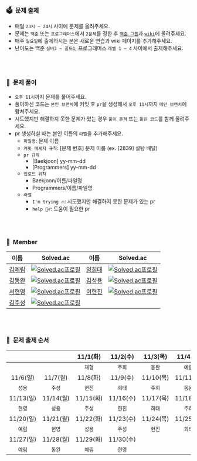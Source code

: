 ### 🗳&nbsp;&nbsp;문제 출제
- 매일 `23시 ~ 24시` 사이에 문제를 올려주세요.
- 문제는 `백준` 또는 `프로그래머스`에서 `2문제`를 정한 후 [`백준 그룹`](https://www.acmicpc.net/group/practice/15438)과 [`wiki`](https://github.com/aerimforest/CS-Study/wiki)에 올려주세요.
- 매주 `일요일`에 출제하시는 분은 새로운 연습과 wiki 페이지를 추가해주세요.
- 난이도는 백준 `실버3 ~ 골드1`, 프로그래머스 `레벨 1 ~ 4` 사이에서 출제해주세요.

<br><br>

### 📄&nbsp;&nbsp;문제 풀이
- `오후 11시`까지 문제를 풀어주세요.
- 풀이하신 코드는 `본인 브랜치`에 커밋 후 `pr`을 생성해서 `오후 11시`까지 `메인 브랜치`에 합쳐주세요.
- 시도했지만 해결하지 못한 문제가 있는 경우 `풀이 흔적` 또는 `틀린 코드`를 함께 올려주세요.
- pr 생성하실 때는 본인 이름의 `라벨`을 추가해주세요.
  - `파일명`: 문제 이름
  - `커밋 메세지 규칙`: [문제 번호] 문제 이름 (ex. [2839] 설탕 배달)
  - `pr 규칙`
    - [Baekjoon] yy-mm-dd
    - [Programmers] yy-mm-dd
  - `업로드 위치`
    - Baekjoon/이름/파일명
    - Programmers/이름/파일명
  - `라벨`
    - `I'm trying 🔥`: 시도했지만 해결하지 못한 문제가 있는 pr
    - `help 🙋‍♂️`: 도움이 필요한 pr  

<br><br>

### 👥&nbsp;&nbsp;Member
|이름|Solved.ac|이름|Solved.ac|
|--|--|--|--|
|[김예림](https://github.com/aerimforest)|[![Solved.ac프로필](http://mazassumnida.wtf/api/mini/generate_badge?boj=yerim5287)](https://solved.ac/yerim5287)|[양희태](https://github.com/yht0827)|[![Solved.ac프로필](http://mazassumnida.wtf/api/mini/generate_badge?boj=yht0827)](https://solved.ac/yht0827)|
|[김동완](https://github.com/holawan)|[![Solved.ac프로필](http://mazassumnida.wtf/api/mini/generate_badge?boj=asdf134652)](https://solved.ac/asdf134652)|[김성용](https://github.com/soeng-dev)|[![Solved.ac프로필](http://mazassumnida.wtf/api/mini/generate_badge?boj=tjddyd1565)](https://solved.ac/tjddyd1565)|
|[서현영](https://github.com/magnolia5)|[![Solved.ac프로필](http://mazassumnida.wtf/api/mini/generate_badge?boj=magnolia5)](https://solved.ac/magnolia5)|[이현진](https://github.com/ramelHJ)|[![Solved.ac프로필](http://mazassumnida.wtf/api/mini/generate_badge?boj=ehj1107)](https://solved.ac/ehj1107)|
|[김주성](https://github.com/Sigmaflo)|[![Solved.ac프로필](http://mazassumnida.wtf/api/mini/generate_badge?boj=sigmaflo2)](https://solved.ac/sigmaflo2)||

<br><br>

### 🔗&nbsp;&nbsp;문제 출제 순서
|||11/1(화)|11/2(수)|11/3(목)|11/4(금)|11/5(토)|
|:-:|:-:|:-:|:-:|:-:|:-:|:-:|
|||`재형`|`주희`|`동완`|`예림`|`현영`|
|11/6(일)|11/7(월)|11/8(화)|11/9(수)|11/10(목)|11/11(금)|11/12(토)|
|`성용`|`주성`|`현진`|`희태`|`주희`|`동완`|`예림`|
|11/13(일)|11/14(월)|11/15(화)|11/16(수)|11/17(목)|11/18(금)|11/19(토)|
|`현영`|`성용`|`주성`|`현진`|`희태`|`주희`|`동완`|
|11/20(일)|11/21(월)|11/22(화)|11/23(수)|11/24(목)|11/25(금)|11/26(토)|
|`예림`|`현영`|`성용`|`주성`|`현진`|`희태`|`예림`|
|11/27(일)|11/28(월)|11/29(화)|11/30(수)||||
|`예림`|`동완`|`예림`|`현영`||||
